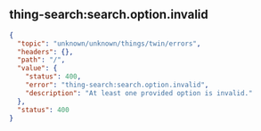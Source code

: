 ## thing-search:search.option.invalid

```json
{
  "topic": "unknown/unknown/things/twin/errors",
  "headers": {},
  "path": "/",
  "value": {
    "status": 400,
    "error": "thing-search:search.option.invalid",
    "description": "At least one provided option is invalid."
  },
  "status": 400
}
```
